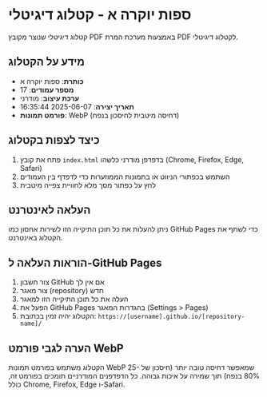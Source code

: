 # ספות יוקרה א - קטלוג דיגיטלי

קטלוג דיגיטלי שנוצר מקובץ PDF באמצעות מערכת המרת PDF לקטלוג דיגיטלי.

## מידע על הקטלוג
- **כותרת**: ספות יוקרה א
- **מספר עמודים**: 17
- **ערכת עיצוב**: מודרני
- **תאריך יצירה**: 2025-06-07 16:35:44
- **פורמט תמונות**: WebP (דחיסה מיטבית לחיסכון בנפח)

## כיצד לצפות בקטלוג
1. פתח את קובץ `index.html` בדפדפן מודרני כלשהו (Chrome, Firefox, Edge, Safari)
2. השתמש בכפתורי הניווט או בתמונות הממוזערות כדי לדפדף בין העמודים
3. לחץ על כפתור מסך מלא לחוויית צפייה מיטבית

## העלאה לאינטרנט
ניתן להעלות את כל תוכן התיקייה הזו לשירות אחסון כמו GitHub Pages כדי לשתף את הקטלוג באינטרנט.

## הוראות העלאה ל-GitHub Pages
1. צור חשבון GitHub אם אין לך
2. צור מאגר (repository) חדש
3. העלה את כל תוכן התיקייה הזו למאגר
4. הפעל את GitHub Pages בהגדרות המאגר (Settings > Pages)
5. הקטלוג יהיה זמין בכתובת: `https://[username].github.io/[repository-name]/`

## הערה לגבי פורמט WebP
הקטלוג משתמש בפורמט תמונות WebP שמאפשר דחיסה טובה יותר (חיסכון של 25-80% בנפח) תוך שמירה על איכות גבוהה.
כל הדפדפנים המודרניים תומכים בפורמט זה, כולל Chrome, Firefox, Edge ו-Safari.
